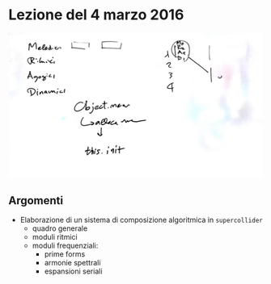 # Lezione del 4 marzo 2016

![whiteboard](./BN_I_20160304.jpg)

## Argomenti

* Elaborazione di un sistema di composizione algoritmica in `supercollider`
  * quadro generale
  * moduli ritmici
  * moduli frequenziali:
    * prime forms
    * armonie spettrali
    * espansioni seriali

